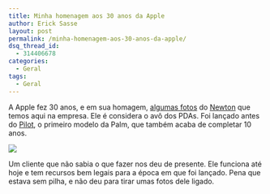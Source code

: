 ```yaml
---
title: Minha homenagem aos 30 anos da Apple
author: Erick Sasse
layout: post
permalink: /minha-homenagem-aos-30-anos-da-apple/
dsq_thread_id:
  - 314406678
categories:
  - Geral
tags:
  - Geral
---
```

A Apple fez 30 anos, e em sua homagem, [algumas fotos][1] do [Newton][2] que temos aqui na empresa. Ele é considera o avô dos PDAs. Foi lançado antes do [Pilot][3], o primeiro modelo da Palm, que também acaba de completar 10 anos.

[<img border="0" src="http://static.flickr.com/39/122902859_a7990b32af_m.jpg" />][4]

Um cliente que não sabia o que fazer nos deu de presente. Ele funciona até hoje e tem recursos bem legais para a época em que foi lançado. Pena que estava sem pilha, e não deu para tirar umas fotos dele ligado.

 [1]: http://www.flickr.com/photos/esasse/tags/newton
 [2]: http://en.wikipedia.org/wiki/Apple_Newton
 [3]: http://www.palminfocenter.com/news/8493/pilot-1000-retrospective/
 [4]: http://www.flickr.com/photos/esasse/122902859/